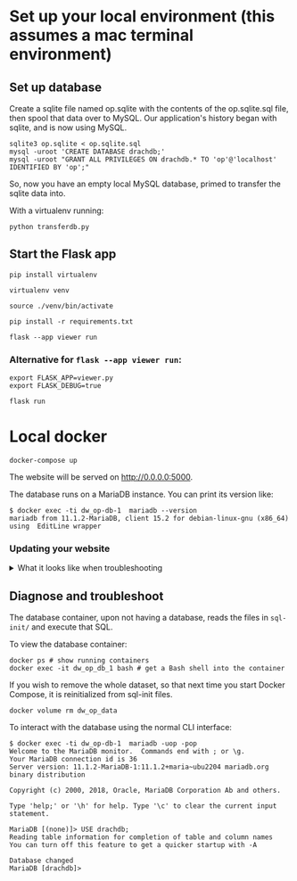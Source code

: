 # Set up your local environment (this assumes a mac terminal environment)

## Set up database

Create a sqlite file named op.sqlite with the contents of the op.sqlite.sql file, then spool that data over to MySQL. Our application's history began with sqlite, and is now using MySQL.

```shell
sqlite3 op.sqlite < op.sqlite.sql
mysql -uroot 'CREATE DATABASE drachdb;'
mysql -uroot "GRANT ALL PRIVILEGES ON drachdb.* TO 'op'@'localhost' IDENTIFIED BY 'op';"
```

So, now you have an empty local MySQL database, primed to transfer the sqlite data into.

With a virtualenv running:

```shell
python transferdb.py
```

## Start the Flask app

```shell
pip install virtualenv

virtualenv venv

source ./venv/bin/activate

pip install -r requirements.txt

flask --app viewer run
```

### Alternative for `flask --app viewer run`:

```shell
export FLASK_APP=viewer.py
export FLASK_DEBUG=true

flask run
```


# Local docker

```
docker-compose up
```

The website will be served on http://0.0.0.0:5000.

The database runs on a MariaDB instance. You can print its version like:

```shell
$ docker exec -ti dw_op-db-1  mariadb --version
mariadb from 11.1.2-MariaDB, client 15.2 for debian-linux-gnu (x86_64) using  EditLine wrapper
```



### Updating your website

<details>

<summary>What it looks like when troubleshooting</summary>

```shell
askja:dw_op hennar$ ls
__pycache__		editor.py		requirements.txt	templates
auth.py			editor.wsgi		shield.svg		transferdb.py
combo.wsgi		get_armorial.py		sql-init		viewer.py
config.py		op.sqlite.sql		start_op_ovh.sh		viewer.wsgi
docker-compose.yml	readme.md		static
askja:dw_op hennar$ cd sql-init/
askja:sql-init hennar$ ls
dev-db.sql	dev-db2.sql
askja:sql-init hennar$ bbedit dev-db.sql 
askja:sql-init hennar$ vim dev-db.sql 
askja:sql-init hennar$ ls
dev-db.sql	dev-db2.sql
askja:sql-init hennar$ docker ps
CONTAINER ID   IMAGE        COMMAND                  CREATED          STATUS          PORTS                      NAMES
7a063fbb8acf   mariadb      "docker-entrypoint.s…"   27 minutes ago   Up 27 minutes   0.0.0.0:3306->3306/tcp     dw_op_db_1
a5afb60bc967   python:3.5   "bash -c 'cd /build …"   27 minutes ago   Up 27 minutes   127.0.0.1:5000->5000/tcp   dw_op_python_1
askja:sql-init hennar$ docker exec -it dw_op_db_1 bash
root@7a063fbb8acf:/# exit
exit
askja:sql-init hennar$ ls
dev-db.sql	dev-db2.sql
askja:sql-init hennar$ cd..
-bash: cd..: command not found
askja:sql-init hennar$ cd ..
askja:dw_op hennar$ ls
__pycache__		config.py		editor.wsgi		readme.md		sql-init		templates		viewer.wsgi
auth.py			docker-compose.yml	get_armorial.py		requirements.txt	start_op_ovh.sh		transferdb.py
combo.wsgi		editor.py		op.sqlite.sql		shield.svg		static			viewer.py
askja:dw_op hennar$ docker volume ls
DRIVER    VOLUME NAME
local     dw_op2_data
local     dw_op_data
askja:dw_op hennar$ docker volume ls
DRIVER    VOLUME NAME
local     dw_op2_data
local     dw_op_data
askja:dw_op hennar$ docker volume rm dw_op_data
Error response from daemon: remove dw_op_data: volume is in use - [7a063fbb8acf3f036dbd7cfcc6b1eebb7253bfe29ec600f5b62c6d646651d46b]
askja:dw_op hennar$ docker volume rm dw_op_data
dw_op_data
askja:dw_op hennar$ 
```

</details>

## Diagnose and troubleshoot

The database container, upon not having a database, reads the files in `sql-init/` and execute that SQL.

To view the database container:

```shell
docker ps # show running containers
docker exec -it dw_op_db_1 bash # get a Bash shell into the container
```

If you wish to remove the whole dataset, so that next time you start Docker Compose, it is reinitialized from sql-init files.

```shell
docker volume rm dw_op_data
```

To interact with the database using the normal CLI interface:

```shell
$ docker exec -ti dw_op-db-1  mariadb -uop -pop
Welcome to the MariaDB monitor.  Commands end with ; or \g.
Your MariaDB connection id is 36
Server version: 11.1.2-MariaDB-1:11.1.2+maria~ubu2204 mariadb.org binary distribution

Copyright (c) 2000, 2018, Oracle, MariaDB Corporation Ab and others.

Type 'help;' or '\h' for help. Type '\c' to clear the current input statement.

MariaDB [(none)]> USE drachdb;
Reading table information for completion of table and column names
You can turn off this feature to get a quicker startup with -A

Database changed
MariaDB [drachdb]>
```
